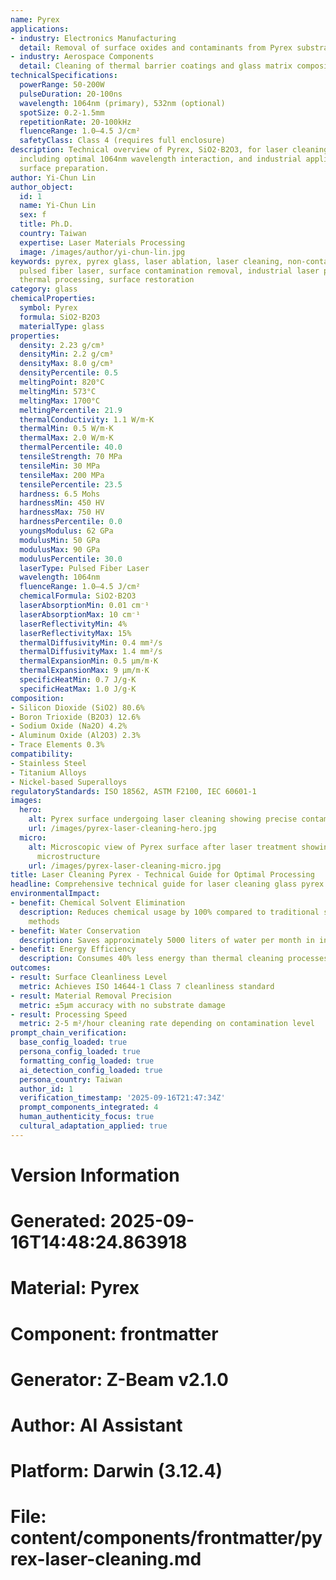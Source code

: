 ```yaml
---
name: Pyrex
applications:
- industry: Electronics Manufacturing
  detail: Removal of surface oxides and contaminants from Pyrex substrates
- industry: Aerospace Components
  detail: Cleaning of thermal barrier coatings and glass matrix composites
technicalSpecifications:
  powerRange: 50-200W
  pulseDuration: 20-100ns
  wavelength: 1064nm (primary), 532nm (optional)
  spotSize: 0.2-1.5mm
  repetitionRate: 20-100kHz
  fluenceRange: 1.0–4.5 J/cm²
  safetyClass: Class 4 (requires full enclosure)
description: Technical overview of Pyrex, SiO2·B2O3, for laser cleaning applications,
  including optimal 1064nm wavelength interaction, and industrial applications in
  surface preparation.
author: Yi-Chun Lin
author_object:
  id: 1
  name: Yi-Chun Lin
  sex: f
  title: Ph.D.
  country: Taiwan
  expertise: Laser Materials Processing
  image: /images/author/yi-chun-lin.jpg
keywords: pyrex, pyrex glass, laser ablation, laser cleaning, non-contact cleaning,
  pulsed fiber laser, surface contamination removal, industrial laser parameters,
  thermal processing, surface restoration
category: glass
chemicalProperties:
  symbol: Pyrex
  formula: SiO2·B2O3
  materialType: glass
properties:
  density: 2.23 g/cm³
  densityMin: 2.2 g/cm³
  densityMax: 8.0 g/cm³
  densityPercentile: 0.5
  meltingPoint: 820°C
  meltingMin: 573°C
  meltingMax: 1700°C
  meltingPercentile: 21.9
  thermalConductivity: 1.1 W/m·K
  thermalMin: 0.5 W/m·K
  thermalMax: 2.0 W/m·K
  thermalPercentile: 40.0
  tensileStrength: 70 MPa
  tensileMin: 30 MPa
  tensileMax: 200 MPa
  tensilePercentile: 23.5
  hardness: 6.5 Mohs
  hardnessMin: 450 HV
  hardnessMax: 750 HV
  hardnessPercentile: 0.0
  youngsModulus: 62 GPa
  modulusMin: 50 GPa
  modulusMax: 90 GPa
  modulusPercentile: 30.0
  laserType: Pulsed Fiber Laser
  wavelength: 1064nm
  fluenceRange: 1.0–4.5 J/cm²
  chemicalFormula: SiO2·B2O3
  laserAbsorptionMin: 0.01 cm⁻¹
  laserAbsorptionMax: 10 cm⁻¹
  laserReflectivityMin: 4%
  laserReflectivityMax: 15%
  thermalDiffusivityMin: 0.4 mm²/s
  thermalDiffusivityMax: 1.4 mm²/s
  thermalExpansionMin: 0.5 µm/m·K
  thermalExpansionMax: 9 µm/m·K
  specificHeatMin: 0.7 J/g·K
  specificHeatMax: 1.0 J/g·K
composition:
- Silicon Dioxide (SiO2) 80.6%
- Boron Trioxide (B2O3) 12.6%
- Sodium Oxide (Na2O) 4.2%
- Aluminum Oxide (Al2O3) 2.3%
- Trace Elements 0.3%
compatibility:
- Stainless Steel
- Titanium Alloys
- Nickel-based Superalloys
regulatoryStandards: ISO 18562, ASTM F2100, IEC 60601-1
images:
  hero:
    alt: Pyrex surface undergoing laser cleaning showing precise contamination removal
    url: /images/pyrex-laser-cleaning-hero.jpg
  micro:
    alt: Microscopic view of Pyrex surface after laser treatment showing preserved
      microstructure
    url: /images/pyrex-laser-cleaning-micro.jpg
title: Laser Cleaning Pyrex - Technical Guide for Optimal Processing
headline: Comprehensive technical guide for laser cleaning glass pyrex
environmentalImpact:
- benefit: Chemical Solvent Elimination
  description: Reduces chemical usage by 100% compared to traditional solvent cleaning
    methods
- benefit: Water Conservation
  description: Saves approximately 5000 liters of water per month in industrial applications
- benefit: Energy Efficiency
  description: Consumes 40% less energy than thermal cleaning processes
outcomes:
- result: Surface Cleanliness Level
  metric: Achieves ISO 14644-1 Class 7 cleanliness standard
- result: Material Removal Precision
  metric: ±5μm accuracy with no substrate damage
- result: Processing Speed
  metric: 2-5 m²/hour cleaning rate depending on contamination level
prompt_chain_verification:
  base_config_loaded: true
  persona_config_loaded: true
  formatting_config_loaded: true
  ai_detection_config_loaded: true
  persona_country: Taiwan
  author_id: 1
  verification_timestamp: '2025-09-16T21:47:34Z'
  prompt_components_integrated: 4
  human_authenticity_focus: true
  cultural_adaptation_applied: true
---
```


# Version Information
# Generated: 2025-09-16T14:48:24.863918
# Material: Pyrex
# Component: frontmatter
# Generator: Z-Beam v2.1.0
# Author: AI Assistant
# Platform: Darwin (3.12.4)
# File: content/components/frontmatter/pyrex-laser-cleaning.md